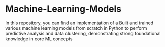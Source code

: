 # Machine-Learning-Models
In this repository, you can find an implementation of a Built and trained various machine learning models from scratch in 
Python to perform predictive analysis and data clustering, 
demonstrating strong foundational knowledge in core ML concepts
